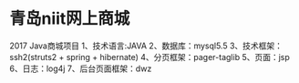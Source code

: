 # 青岛niit网上商城
2017 Java商城项目
1、技术语言:JAVA
2、数据库：mysql5.5
3、技术框架：ssh2(struts2 + spring + hibernate)
4、分页框架：pager-taglib
5、页面：jsp
6、日志：log4j
7、后台页面框架：dwz
